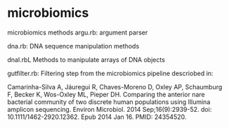 # microbiomics
microbiomics methods
argu.rb: argument parser

dna.rb: DNA sequence manipulation methods

dnal.rbL Methods to manipulate arrays of DNA objects

gutfilter.rb: Filtering step from the microbiomics pipeline descriobed in:

Camarinha-Silva A, Jáuregui R, Chaves-Moreno D, Oxley AP, Schaumburg F, Becker K, Wos-Oxley ML, Pieper DH. 
Comparing the anterior nare bacterial community of two discrete human populations using Illumina amplicon sequencing. 
Environ Microbiol. 2014 Sep;16(9):2939-52. doi: 10.1111/1462-2920.12362. Epub 2014 Jan 16. PMID: 24354520.
